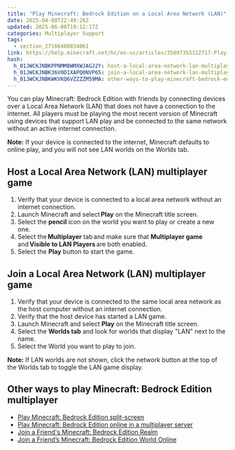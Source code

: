 ```yaml
---
title: "Play Minecraft: Bedrock Edition on a Local Area Network (LAN)"
date: 2025-04-08T22:49:26Z
updated: 2025-06-06T19:12:17Z
categories: Multiplayer Support
tags:
  - section_27166460834061
link: https://help.minecraft.net/hc/en-us/articles/35697355112717-Play-Minecraft-Bedrock-Edition-on-a-Local-Area-Network-LAN
hash:
  h_01JWCKJNBKPPNMM8WMXWJAGJ2Y: host-a-local-area-network-lan-multiplayer-game
  h_01JWCKJNBK36V0D1XAPQ0NVP65: join-a-local-area-network-lan-multiplayer-game
  h_01JWCKJNBKWKVKQ6VZZZZM59MA: other-ways-to-play-minecraft-bedrock-edition-multiplayer
---
```


You can play Minecraft: Bedrock Edition with friends by connecting devices over a Local Area Network (LAN) that does not have a connection to the internet. All players must be playing the most recent version of Minecraft using devices that support LAN play and be connected to the same network without an active internet connection.

**Note:** If your device is connected to the internet, Minecraft defaults to online play, and you will not see LAN worlds on the Worlds tab.

## Host a Local Area Network (LAN) multiplayer game

1.  Verify that your device is connected to a local area network without an internet connection.
2.  Launch Minecraft and select **Play** on the Minecraft title screen.
3.  Select the **pencil** icon on the world you want to play or create a new one.
4.  Select the **Multiplayer** tab and make sure that **Multiplayer game** and **Visible to LAN Players** are both enabled.
5.  Select the **Play** button to start the game.

## Join a Local Area Network (LAN) multiplayer game

1.  Verify that your device is connected to the same local area network as the host computer without an internet connection.
2.  Verify that the host device has started a LAN game.
3.  Launch Minecraft and select **Play** on the Minecraft title screen.
4.  Select the **Worlds tab** and look for worlds that display "LAN" next to the name.
5.  Select the World you want to play to join.

**Note:** If LAN worlds are not shown, click the network button at the top of the Worlds tab to toggle the LAN game display.

## Other ways to play Minecraft: Bedrock Edition multiplayer

- [Play Minecraft: Bedrock Edition split-screen](./Play-Minecraft-Bedrock-Edition-split-screen.md)
- [Play Minecraft: Bedrock Edition online in a multiplayer server](./Play-Minecraft-Bedrock-Edition-Online-in-a-Multiplayer-Server.md)
- [Join a Friend's Minecraft: Bedrock Edition Realm](../Create-or-Join-Realms/Join-a-Friend-s-Minecraft-Bedrock-Edition-Realm.md)
- [Join a Friend’s Minecraft: Bedrock Edition World Online](./Join-a-Friend-s-Minecraft-Bedrock-Edition-World-Online.md)
